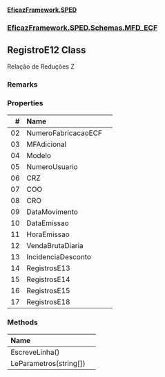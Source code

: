 #### [EficazFramework.SPED](EficazFrameworkSPED.md 'EficazFramework SPED')
### [EficazFramework.SPED.Schemas.MFD_ECF](EficazFramework.SPED.Schemas.MFD_ECF.md 'EficazFramework.SPED.Schemas.MFD_ECF')

## RegistroE12 Class

Relação de Reduções Z

### Remarks
### Properties

| # | Name | |
| ---: | :--- | :--- |
| 02 | NumeroFabricacaoECF |  |
| 03 | MFAdicional |  |
| 04 | Modelo |  |
| 05 | NumeroUsuario |  |
| 06 | CRZ |  |
| 07 | COO |  |
| 08 | CRO |  |
| 09 | DataMovimento |  |
| 10 | DataEmissao |  |
| 11 | HoraEmissao |  |
| 12 | VendaBrutaDiaria |  |
| 13 | IncidenciaDesconto |  |
| 14 | RegistrosE13 |  |
| 15 | RegistrosE14 |  |
| 16 | RegistrosE15 |  |
| 17 | RegistrosE18 |  |
### Methods

| Name | |
| :--- | :--- |
| EscreveLinha() |  |
| LeParametros(string[]) |  |
